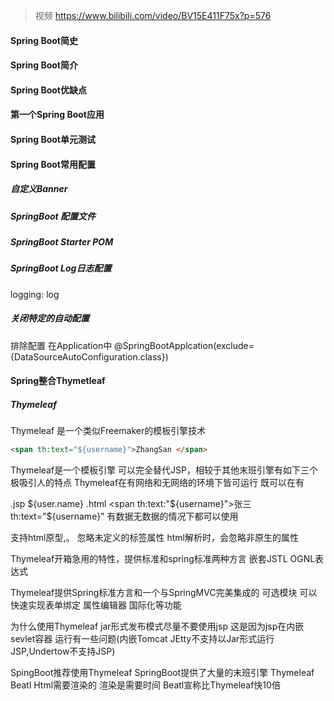 > 视频  https://www.bilibili.com/video/BV15E411F75x?p=576

#### Spring Boot简史

#### Spring Boot简介

#### Spring Boot优缺点

#### 第一个Spring Boot应用

#### Spring Boot单元测试

#### Spring Boot常用配置

##### 自定义Banner

##### SpringBoot 配置文件

##### SpringBoot Starter POM

##### SpringBoot Log日志配置

logging:
    log

##### 关闭特定的自动配置	

排除配置
在Application中
@SpringBootApplcation(exclude={DataSourceAutoConfiguration.class})	

#### Spring整合Thymetleaf

##### Thymeleaf

Thymeleaf 是一个类似Freemaker的模板引擎技术

```html
<span th:text="${username}">ZhangSan </span>
```

Thymeleaf是一个模板引擎 可以完全替代JSP，相较于其他末班引擎有如下三个极吸引人的特点
Thymeleaf在有网络和无网络的环境下皆可运行 既可以在有

.jsp
	${user.name}
.html
	<span th:text:"${username}">张三</span>
	th:text="${username}"
有数据无数据的情况下都可以使用

支持html原型,。		忽略未定义的标签属性
html解析时，会忽略非原生的属性

Thymeleaf开箱急用的特性，提供标准和spring标准两种方言
嵌套JSTL OGNL表达式

Thymeleaf提供Spring标准方言和一个与SpringMVC完美集成的
可选模块 可以快速实现表单绑定
属性编辑器 国际化等功能

为什么使用Thymeleaf
jar形式发布模式尽量不要使用jsp
这是因为jsp在内嵌sevlet容器
运行有一些问题(内嵌Tomcat JEtty不支持以Jar形式运行JSP,Undertow不支持JSP)

SpingBoot推荐使用Thymeleaf
SpringBoot提供了大量的末班引擎
Thymeleaf
Beatl
	Html需要渲染的 渲染是需要时间
	Beatl宣称比Thymeleaf快10倍



